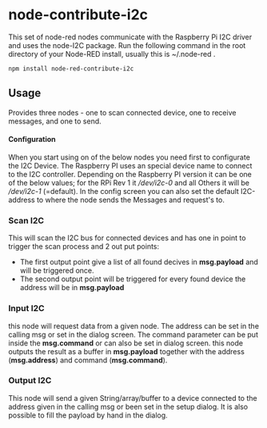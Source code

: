 # node-contribute-i2c
This set of node-red nodes communicate with the Raspberry Pi I2C driver and uses the node-I2C package.
Run the following command in the root directory of your Node-RED install, usually
this is ~/.node-red .

    npm install node-red-contribute-i2c

Usage
-----

Provides three nodes - one to scan connected device, one to receive messages, and one to send.

#### Configuration
When you start using on of the below nodes you need first to configurate the I2C Device.
The Raspberry PI uses an special device name to connect to the I2C controller. Depending on the Raspberry PI version it can be one of the below values; for the RPi Rev 1 it <i>/dev/i2c-0</i> and all Others it will be <i>/dev/i2c-1</i> (=default).  In the config screen you can also set the default I2C-address to where the node sends the Messages and request's to.

### Scan I2C
This will scan the I2C bus for connected devices and has one in point to trigger the scan process and 2 out put points:
- The first output point give a list of all found decives in <b>msg.payload</b> and will be triggered once.
- The second output point will be triggered for every found device the address will be in <b>msg.payload</b>

### Input I2C 
this node will request data from a given node. The address can be set in the calling msg or set in the dialog screen. The command parameter can be put inside the <b>msg.command</b> or can also be set in dialog screen. this node outputs the result as a buffer in <b>msg.payload</b> together with the address (<b>msg.address</b>) and command (<b>msg.command</b>).

### Output I2C
This node will send a given String/array/buffer to a device connected to the address given in the calling msg or been set in the setup dialog. It is also possible to fill the payload by hand in the dialog.
